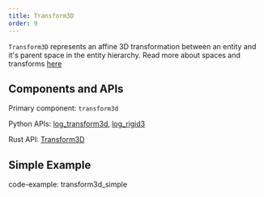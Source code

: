 ```yaml
---
title: Transform3D
order: 9
---
```

`Transform3D` represents an affine 3D transformation between an entity and it's parent space in the entity hierarchy. Read more about spaces and transforms [here](../../concepts/spaces-and-transforms.md)

## Components and APIs
Primary component: `transform3d`

Python APIs: [log_transform3d](https://ref.rerun.io/docs/python/latest/common/transforms/#rerun.log_transform3d), [log_rigid3](https://ref.rerun.io/docs/python/latest/common/transforms/#rerun.log_rigid3)


Rust API: [Transform3D](https://docs.rs/rerun/latest/rerun/components/struct.Transform3D.html)

## Simple Example
code-example: transform3d_simple
